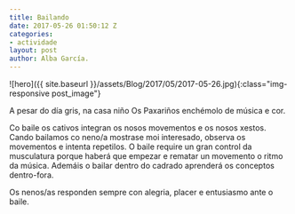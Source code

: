 ```yaml
---
title: Bailando
date: 2017-05-26 01:50:12 Z
categories:
- actividade
layout: post
author: Alba García.
---
```


![hero]({{ site.baseurl }}/assets/Blog/2017/05/2017-05-26.jpg){:class="img-responsive post_image"}
<br>

A pesar do día gris, na casa niño Os Paxariños enchémolo de música e cor.

Co baile os cativos integran os nosos movementos e os nosos xestos. Cando bailamos co neno/a mostrase moi interesado, observa os movementos e intenta repetilos.
O baile require un gran control da musculatura porque haberá que empezar e rematar un movemento o ritmo da música. Ademáis o bailar dentro do cadrado aprenderá os conceptos dentro-fora.

Os nenos/as responden sempre con alegria, placer e entusiasmo ante o baile.







